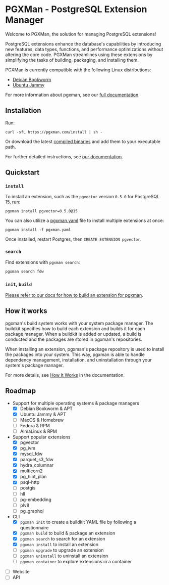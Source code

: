 # PGXMan - PostgreSQL Extension Manager

Welcome to PGXMan, the solution for managing PostgreSQL extensions!

PostgreSQL extensions enhance the database's capabilities by introducing new
features, data types, functions, and performance optimizations without altering
the core code. PGXMan streamlines using these extensions by simplifying the
tasks of building, packaging, and installing them.

PGXMan is currently compatible with the following Linux distributions:

- [Debian Bookworm](https://www.debian.org/releases/bookworm)
- [Ubuntu Jammy](https://releases.ubuntu.com/jammy)

For more information about pgxman, see our [full documentation](docs/README.md).

## Installation

Run:

```console
curl -sfL https://pgxman.com/install | sh -
```

Or download the latest [compiled binaries](https://github.com/pgxman/release/releases/) and add them to your executable path.

For further detailed instructions, see [our documentation](docs/installing_pgxman.md).

## Quickstart

### `install`

To install an extension, such as the `pgvector` version `0.5.0` for PostgreSQL 15, run:

```console
pgxman install pgvector=0.5.0@15
```

You can also utilize a [pgxman.yaml](spec/pgxman.yaml.md) file to install multiple extensions at once:

```console
pgxman install -f pgxman.yaml
```

Once installed, restart Postgres, then `CREATE EXTENSION pgvector`.

### `search`

Find extensions with `pgxman search`:

```console
pgxman search fdw
```

### `init`, `build`

[Please refer to our docs for how to build an extension for pgxman](docs/building_an_extension.md).

## How it works

pgxman's build system works with your system package manager. The buildkit
specifies how to build each extension and builds it for each package manager.
When a buildkit is added or updated, a build is conducted and the packages are
stored in pgxman's repositories.

When installing an extension, pgxman's package repository is used to install
the packages into your system. This way, pgxman is able to handle dependency
management, installation, and uninstallation through your system's package
manager.

For more details, see [How It Works](docs/how_it_works.md) in the
documentation.

## Roadmap

- Support for multiple operating systems & package managers
  - [x] Debian Bookworm & APT
  - [x] Ubuntu Jammy & APT
  - [ ] MacOS & Homebrew
  - [ ] Fedora & RPM
  - [ ] AlmaLinux & RPM

- Support popular extensions
  - [x] pgvector
  - [x] pg_ivm
  - [x] mysql_fdw
  - [x] parquet_s3_fdw
  - [x] hydra_columnar
  - [x] multicorn2
  - [x] pg_hint_plan
  - [x] psql-http
  - [ ] postgis
  - [ ] hll
  - [ ] pg-embedding
  - [ ] plv8
  - [ ] pg_graphql

- CLI
  - [x] `pgxman init` to create a buildkit YAML file by following a questionnaire
  - [x] `pgxman build` to build & package an extension
  - [x] `pgxman search` to search for an extension
  - [x] `pgxman install` to install an extension
  - [ ] `pgxman upgrade` to upgrade an extension
  - [ ] `pgxman uninstall` to uninstall an extension
  - [ ] `pgxman container` to explore extensions in a container

- [ ] Website
- [ ] API
